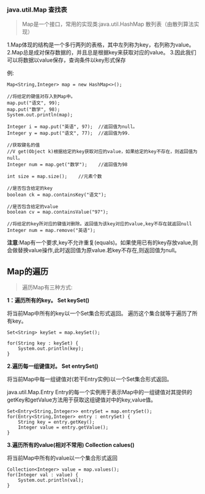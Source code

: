 ### java.util.Map 查找表

>Map是一个接口，常用的实现类:java.util.HashMap 散列表（由散列算法实现）

1.Map体现的结构是一个多行两列的表格，其中左列称为key，右列称为value。
2.Map总是成对保存数据的，并且总是根据key来获取对应的value。
3.因此我们可以将数据以value保存，查询条件以key形式保存

例:
```
Map<String,Integer> map = new HashMap<>();

//将给定的键值对存入到Map中。
map.put("语文", 99);
map.put("数学", 98);
System.out.println(map);

Integer i = map.put("英语", 97);  //返回值为null。
Integer y = map.put("语文", 77);  //返回值为99.

//获取键名的值
//V get(Object k)根据给定的key获取对应的value，如果给定的key不存在，则返回值为null。
Integer num = map.get("数学");    //返回值为98

int size = map.size();    //元素个数

//是否包含给定的key
boolean ck = map.containsKey("语文");

//是否包含给定的value
boolean cv = map.containsValue("97");

//将给定的key所对应的键值对删除。返回值为该key对应的value,key不存在就返回null
Integer num = map.remove("英语");
```

**注意**:Map有一个要求,key不允许重复(equals)。如果使用已有的key存放value,则会做替换value操作,此时返回值为原value.若key不存在,则返回值为null。

## Map的遍历

>遍历Map有三种方式:

**1：遍历所有的key。 Set keySet()**

将当前Map中所有的key以一个Set集合形式返回。
遍历这个集合就等于遍历了所有key。

```
Set<String> keySet = map.keySet();

for(String key : keySet) {
    System.out.println(key);
}
```

**2.遍历每一组键值对。  Set<Entry> entrySet()**

将当前Map中每一组键值对(若干Entry实例)以一个Set集合形式返回。

java.util.Map.Entry
Entry的每一个实例用于表示Map中的一组键值对其提供的getKey和getValue方法用于获取这组键值对中的key,value值。

```
Set<Entry<String,Integer>> entrySet = map.entrySet();
for(Entry<String,Integer> entry : entrySet) {
    String key = entry.getKey();
    Integer value = entry.getValue();
}
```

**3.遍历所有的value(相对不常用)  Collection calues()**

将当前Map中所有的value以一个集合形式返回

```
Collection<Integer> value = map.values();
for(Integer val : value) {
    System.out.println(val);
}
```




